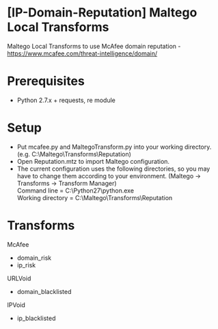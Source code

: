 # [IP-Domain-Reputation] Maltego Local Transforms
Maltego Local Transforms to use McAfee domain reputation - https://www.mcafee.com/threat-intelligence/domain/

# Prerequisites
- Python 2.7.x + requests, re module

# Setup
- Put mcafee.py and MaltegoTransform.py into your working directory. (e.g. C:\Maltego\Transforms\Reputation)
- Open Reputation.mtz to import Maltego configuration.
- The current configuration uses the following directories, so you may have to change them according to your environment. (Maltego -> Transforms -> Transform Manager)  
  Command line = C:\Python27\python.exe  
  Working directory = C:\Maltego\Transforms\Reputation

# Transforms
McAfee
- domain_risk
- ip_risk

URLVoid
- domain_blacklisted

IPVoid
- ip_blacklisted
